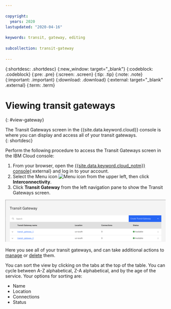 ```yaml
---

copyright:
  years: 2020
lastupdated: "2020-04-16"

keywords: transit, gateway, editing

subcollection: transit-gateway

---
```


{:shortdesc: .shortdesc}
{:new_window: target="_blank"}
{:codeblock: .codeblock}
{:pre: .pre}
{:screen: .screen}
{:tip: .tip}
{:note: .note}
{:important: .important}
{:download: .download}
{:external: target="_blank" .external}
{:term: .term}

# Viewing transit gateways
{: #view-gateway}

The Transit Gateways screen in the {{site.data.keyword.cloud}} console is where you can display and access all of your transit gateways.  
{: shortdesc}

Perform the following procedure to access the Transit Gateways screen in the IBM Cloud console:
1. From your browser, open the [{{site.data.keyword.cloud_notm}} console](https://cloud.ibm.com){:external} and log in to your account.
2. Select the Menu icon ![Menu icon](../../icons/icon_hamburger.svg) from the upper left, then click **Interconnectivity**.
3. Click **Transit Gateway** from the left navigation pane to show the Transit Gateways screen.

![View transit gateways](images/view-gateways.png "View your transit gateways")

Here you see all of your transit gateways, and can take additional actions to [manage](/docs/transit-gateway?topic=transit-gateway-edit-gateway) or [delete](/docs/transit-gateway?topic=transit-gateway-delete-gateway) them.

You can sort the view by clicking on the tabs at the top of the table. You can cycle between A-Z alphabetical, Z-A alphabetical, and by the age of the service. Your options for sorting are:

* Name
* Location
* Connections
* Status
